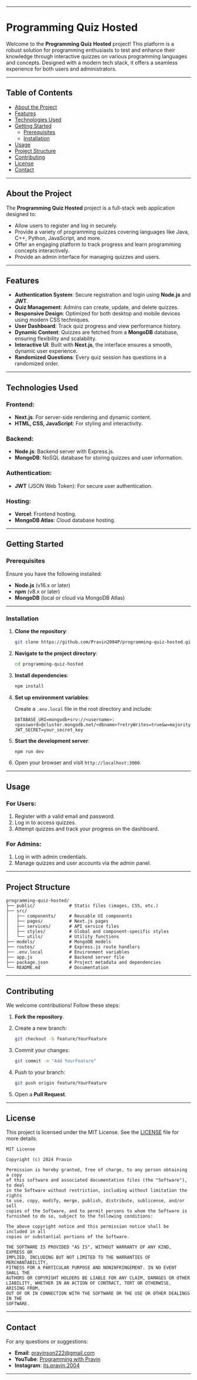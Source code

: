 
---

# Programming Quiz Hosted

Welcome to the **Programming Quiz Hosted** project! This platform is a robust solution for programming enthusiasts to test and enhance their knowledge through interactive quizzes on various programming languages and concepts. Designed with a modern tech stack, it offers a seamless experience for both users and administrators.

---

## Table of Contents

- [About the Project](#about-the-project)
- [Features](#features)
- [Technologies Used](#technologies-used)
- [Getting Started](#getting-started)
  - [Prerequisites](#prerequisites)
  - [Installation](#installation)
- [Usage](#usage)
- [Project Structure](#project-structure)
- [Contributing](#contributing)
- [License](#license)
- [Contact](#contact)

---

## About the Project

The **Programming Quiz Hosted** project is a full-stack web application designed to:

- Allow users to register and log in securely.
- Provide a variety of programming quizzes covering languages like Java, C++, Python, JavaScript, and more.
- Offer an engaging platform to track progress and learn programming concepts interactively.
- Provide an admin interface for managing quizzes and users.

---

## Features

- **Authentication System**: Secure registration and login using **Node.js** and **JWT**.
- **Quiz Management**: Admins can create, update, and delete quizzes.
- **Responsive Design**: Optimized for both desktop and mobile devices using modern CSS techniques.
- **User Dashboard**: Track quiz progress and view performance history.
- **Dynamic Content**: Quizzes are fetched from a **MongoDB** database, ensuring flexibility and scalability.
- **Interactive UI**: Built with **Next.js**, the interface ensures a smooth, dynamic user experience.
- **Randomized Questions**: Every quiz session has questions in a randomized order.

---

## Technologies Used

### Frontend:
- **Next.js**: For server-side rendering and dynamic content.
- **HTML, CSS, JavaScript**: For styling and interactivity.

### Backend:
- **Node.js**: Backend server with Express.js.
- **MongoDB**: NoSQL database for storing quizzes and user information.

### Authentication:
- **JWT** (JSON Web Token): For secure user authentication.

### Hosting:
- **Vercel**: Frontend hosting.
- **MongoDB Atlas**: Cloud database hosting.

---

## Getting Started

### Prerequisites

Ensure you have the following installed:
- **Node.js** (v16.x or later)
- **npm** (v8.x or later)
- **MongoDB** (local or cloud via MongoDB Atlas)

---

### Installation

1. **Clone the repository**:

   ```bash
   git clone https://github.com/Pravin2004P/programming-quiz-hosted.git
   ```

2. **Navigate to the project directory**:

   ```bash
   cd programming-quiz-hosted
   ```

3. **Install dependencies**:

   ```bash
   npm install
   ```

4. **Set up environment variables**:

   Create a `.env.local` file in the root directory and include:

   ```env
   DATABASE_URI=mongodb+srv://<username>:<password>@cluster.mongodb.net/<dbname>?retryWrites=true&w=majority
   JWT_SECRET=your_secret_key
   ```

5. **Start the development server**:

   ```bash
   npm run dev
   ```

6. Open your browser and visit `http://localhost:3000`.

---

## Usage

### For Users:
1. Register with a valid email and password.
2. Log in to access quizzes.
3. Attempt quizzes and track your progress on the dashboard.

### For Admins:
1. Log in with admin credentials.
2. Manage quizzes and user accounts via the admin panel.

---

## Project Structure

```
programming-quiz-hosted/
├── public/             # Static files (images, CSS, etc.)
├── src/
│   ├── components/     # Reusable UI components
│   ├── pages/          # Next.js pages
│   ├── services/       # API service files
│   ├── styles/         # Global and component-specific styles
│   └── utils/          # Utility functions
├── models/             # MongoDB models
├── routes/             # Express.js route handlers
├── .env.local          # Environment variables
├── app.js              # Backend server file
├── package.json        # Project metadata and dependencies
└── README.md           # Documentation
```

---

## Contributing

We welcome contributions! Follow these steps:

1. **Fork the repository**.
2. Create a new branch:

   ```bash
   git checkout -b feature/YourFeature
   ```

3. Commit your changes:

   ```bash
   git commit -m "Add YourFeature"
   ```

4. Push to your branch:

   ```bash
   git push origin feature/YourFeature
   ```

5. Open a **Pull Request**.

---

## License

This project is licensed under the MIT License. See the [LICENSE](LICENSE) file for more details.

```text
MIT License

Copyright (c) 2024 Pravin

Permission is hereby granted, free of charge, to any person obtaining a copy
of this software and associated documentation files (the "Software"), to deal
in the Software without restriction, including without limitation the rights
to use, copy, modify, merge, publish, distribute, sublicense, and/or sell
copies of the Software, and to permit persons to whom the Software is
furnished to do so, subject to the following conditions:

The above copyright notice and this permission notice shall be included in all
copies or substantial portions of the Software.

THE SOFTWARE IS PROVIDED "AS IS", WITHOUT WARRANTY OF ANY KIND, EXPRESS OR
IMPLIED, INCLUDING BUT NOT LIMITED TO THE WARRANTIES OF MERCHANTABILITY,
FITNESS FOR A PARTICULAR PURPOSE AND NONINFRINGEMENT. IN NO EVENT SHALL THE
AUTHORS OR COPYRIGHT HOLDERS BE LIABLE FOR ANY CLAIM, DAMAGES OR OTHER
LIABILITY, WHETHER IN AN ACTION OF CONTRACT, TORT OR OTHERWISE, ARISING FROM,
OUT OF OR IN CONNECTION WITH THE SOFTWARE OR THE USE OR OTHER DEALINGS IN THE
SOFTWARE.
```

---

## Contact

For any questions or suggestions:

- **Email**: pravinson222@gmail.com
- **YouTube**: [Programming with Pravin](https://youtube.com/@programmingwithpravin?si=5iCZX5ykjgYa5Fn4e)
- **Instagram**: [its.pravin.2004](https://instagram.com/its.pravin.2004)

---
